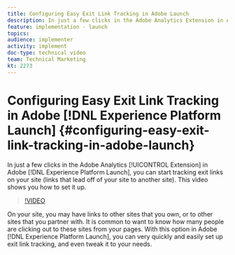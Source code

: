 ```yaml
---
title: Configuring Easy Exit Link Tracking in Adobe Launch
description: In just a few clicks in the Adobe Analytics Extension in Adobe Launch, you can start tracking exit links on your site (links that lead off of your site to another site). This video shows you how to set it up.
feature: implementation - launch
topics: 
audience: implementer
activity: implement
doc-type: technical video
team: Technical Marketing
kt: 2273
---
```


# Configuring Easy Exit Link Tracking in Adobe [!DNL Experience Platform Launch] {#configuring-easy-exit-link-tracking-in-adobe-launch}

In just a few clicks in the Adobe Analytics [!UICONTROL Extension] in Adobe [!DNL Experience Platform Launch], you can start tracking exit links on your site (links that lead off of your site to another site). This video shows you how to set it up.

>[!VIDEO](https://video.tv.adobe.com/v/25763/?quality=12)

On your site, you may have links to other sites that you own, or to other sites that you partner with. It is common to want to know how many people are clicking out to these sites from your pages. With this option in Adobe [!DNL Experience Platform Launch], you can very quickly and easily set up exit link tracking, and even tweak it to your needs.
